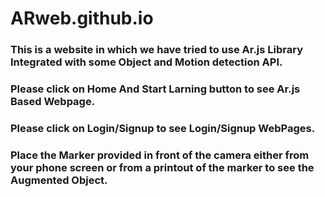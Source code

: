 # ARweb.github.io

### This is a website in which we have tried to use Ar.js Library Integrated with some Object and Motion detection API.
### Please click on Home And Start Larning button to see Ar.js Based Webpage.
### Please click on Login/Signup to see Login/Signup WebPages.
### Place the Marker provided in front of the camera either from your phone screen or from a printout of the marker to see the Augmented Object.
